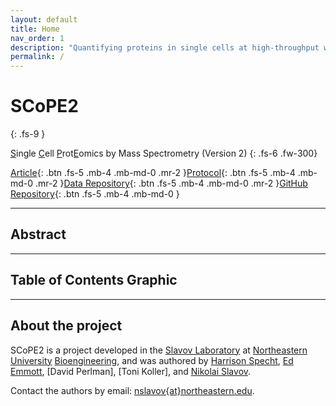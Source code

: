 ```yaml
---
layout: default
title: Home
nav_order: 1
description: "Quantifying proteins in single cells at high-throughput with SCoPE2"
permalink: /
---
```


# **SCoPE2**
{: .fs-9 }

<u>S</u>ingle <u>C</u>ell <u>P</u>rot<u>E</u>omics by Mass Spectrometry (Version 2)
{: .fs-6 .fw-300}

[Article](https://pubs.acs.org/doi/10.1021/acs.jproteome.9b00039){: .btn .fs-5 .mb-4 .mb-md-0 .mr-2 }[Protocol](https://github.com/SlavovLab/DO-MS/releases/latest){: .btn .fs-5 .mb-4 .mb-md-0 .mr-2 }[Data Repository](https://github.com/SlavovLab/DO-MS/releases/latest){: .btn .fs-5 .mb-4 .mb-md-0 .mr-2 }[GitHub Repository](https://github.com/SlavovLab/SCoPE2){: .btn .fs-5 .mb-4 .mb-md-0 }

------------

## Abstract

------------

## Table of Contents Graphic

------------

## About the project

SCoPE2 is a project developed in the [Slavov Laboratory](https://web.northeastern.edu/slavovlab/) at [Northeastern University](https://www.northeastern.edu/) [Bioengineering](http://www.bioe.neu.edu/), and was authored by [Harrison Specht](hspekt.github.io), [Ed Emmott](https://edemmott.co.uk), [David Perlman], [Toni Koller], and [Nikolai Slavov](https://web.northeastern.edu/slavovlab/).

Contact the authors by email: [nslavov\{at\}northeastern.edu](mailto:nslavov@northeastern.edu).

